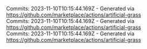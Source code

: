 Commits: 2023-11-10T10:15:44.169Z - Generated via https://github.com/marketplace/actions/artificial-grass
<br>
Commits: 2023-11-10T10:15:44.169Z - Generated via https://github.com/marketplace/actions/artificial-grass
<br>
Commits: 2023-11-10T10:15:44.169Z - Generated via https://github.com/marketplace/actions/artificial-grass
<br>
